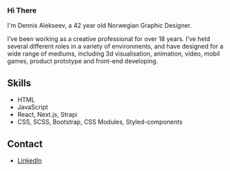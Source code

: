 ### Hi There 
I'm Dennis Alekseev, a 42 year old Norwegian Graphic Designer.

I’ve been working as a creative professional for over 18 years. I’ve held several different roles in a variety of environments, and have designed for a wide range of mediums, including 3d visualisation, animation, video, mobil games, product prototype and front-end developing.

## Skills
-   HTML
-   JavaScript
-   React, Next.js, Strapi
-   CSS, SCSS, Bootstrap, CSS Modules, Styled-components

## Contact
- [LinkedIn](https://www.linkedin.com/in/dennis-alekseev/)

<!---
mrDennisA/mrDennisA is a ✨ special ✨ repository because its `README.md` (this file) appears on your GitHub profile.
You can click the Preview link to take a look at your changes.
--->
